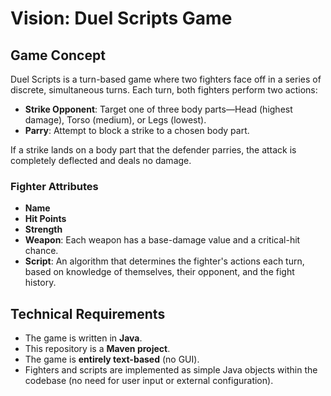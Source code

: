 # Vision: Duel Scripts Game

## Game Concept

Duel Scripts is a turn-based game where two fighters face off in a series of discrete, simultaneous turns. Each turn, both fighters perform two actions:

- **Strike Opponent**: Target one of three body parts—Head (highest damage), Torso (medium), or Legs (lowest).
- **Parry**: Attempt to block a strike to a chosen body part.

If a strike lands on a body part that the defender parries, the attack is completely deflected and deals no damage.

### Fighter Attributes
- **Name**
- **Hit Points**
- **Strength**
- **Weapon**: Each weapon has a base-damage value and a critical-hit chance.
- **Script**: An algorithm that determines the fighter's actions each turn, based on knowledge of themselves, their opponent, and the fight history.

## Technical Requirements
- The game is written in **Java**.
- This repository is a **Maven project**.
- The game is **entirely text-based** (no GUI).
- Fighters and scripts are implemented as simple Java objects within the codebase (no need for user input or external configuration).
